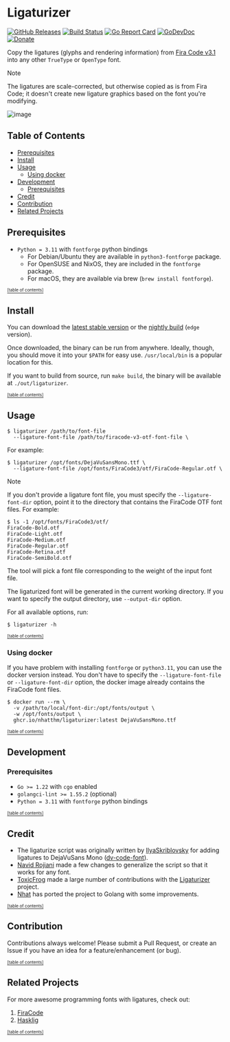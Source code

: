 # Ligaturizer

[![GitHub Releases](https://img.shields.io/github/v/release/nhatthm/ligaturizer)](https://github.com/nhatthm/ligaturizer/releases/latest)
[![Build Status](https://github.com/nhatthm/ligaturizer/actions/workflows/release-edge.yaml/badge.svg)](https://github.com/nhatthm/ligaturizer/actions/workflows/release-edge.yaml)
[![Go Report Card](https://goreportcard.com/badge/go.nhat.io/ligaturizer)](https://goreportcard.com/report/go.nhat.io/ligaturizer)
[![GoDevDoc](https://img.shields.io/badge/dev-doc-00ADD8?logo=go)](https://pkg.go.dev/go.nhat.io/ligaturizer)
[![Donate](https://img.shields.io/badge/Donate-PayPal-green.svg)](https://www.paypal.com/donate/?hosted_button_id=PJZSGJN57TDJY)
<!--[![codecov](https://codecov.io/gh/nhatthm/ligaturizer/branch/master/graph/badge.svg?token=eTdAgDE2vR)](https://codecov.io/gh/nhatthm/ligaturizer)-->

Copy the ligatures (glyphs and rendering information) from [Fira Code v3.1](https://github.com/tonsky/FiraCode) into any other `TrueType` or `OpenType` font.

> [!Note]
> The ligatures are scale-corrected, but otherwise copied as is from Fira Code; it doesn't create new ligature graphics based on the font you're modifying.

![image](https://github.com/nhatthm/ligaturizer/assets/1154587/c635112d-947f-4f4a-95b4-7abf559c4f96)

## Table of Contents

- [Prerequisites](#prerequisites)
- [Install](#install)
- [Usage](#usage)
    - [Using docker](#using-docker)
- [Development](#development)
    - [Prerequisites](#prerequisites-1)
- [Credit](#credit)
- [Contribution](#contribution)
- [Related Projects](#related-projects)

## Prerequisites

- `Python = 3.11` with `fontforge` python bindings
    - For Debian/Ubuntu they are available in `python3-fontforge` package.
    - For OpenSUSE and NixOS, they are included in the `fontforge` package.
    - For macOS, they are available via brew (`brew install fontforge`).

[<sub><sup>[table of contents]</sup></sub>](#table-of-contents)

## Install

You can download the [latest stable version](https://github.com/nhatthm/ligaturizer/releases/latest) or
the [nightly build](https://github.com/nhatthm/ligaturizer/releases/tag/edge) (`edge` version).

Once downloaded, the binary can be run from anywhere. Ideally, though, you should move it into your `$PATH` for easy use. `/usr/local/bin` is a popular location for this.

If you want to build from source, run `make build`, the binary will be available at `./out/ligaturizer`.

[<sub><sup>[table of contents]</sup></sub>](#table-of-contents)

## Usage

```shell
$ ligaturizer /path/to/font-file
  --ligature-font-file /path/to/firacode-v3-otf-font-file \
```

For example:

```shell
$ ligaturizer /opt/fonts/DejaVuSansMono.ttf \
  --ligature-font-file /opt/fonts/FiraCode3/otf/FiraCode-Regular.otf \
```

> [!Note]
> If you don't provide a ligature font file, you must specify the `--ligature-font-dir` option, point it to the directory that contains the FiraCode OTF font files. For example:
>
> ```shell
> $ ls -1 /opt/fonts/FiraCode3/otf/
> FiraCode-Bold.otf
> FiraCode-Light.otf
> FiraCode-Medium.otf
> FiraCode-Regular.otf
> FiraCode-Retina.otf
> FiraCode-SemiBold.otf
> ```
> The tool will pick a font file corresponding to the weight of the input font file.

The ligaturized font will be generated in the current working directory. If you want to specify the output directory, use `--output-dir` option.

For all available options, run:

```shell
$ ligaturizer -h
```

[<sub><sup>[table of contents]</sup></sub>](#table-of-contents)

### Using docker

If you have problem with installing `fontforge` or `python3.11`, you can use the docker version instead. You don't have to specify the `--ligature-font-file` or `--ligature-font-dir` option, the docker image already contains the FiraCode font files.

```shell
$ docker run --rm \
  -v /path/to/local/font-dir:/opt/fonts/output \
  -w /opt/fonts/output \
  ghcr.io/nhatthm/ligaturizer:latest DejaVuSansMono.ttf
```

[<sub><sup>[table of contents]</sup></sub>](#table-of-contents)

## Development

### Prerequisites

- `Go >= 1.22` with `cgo` enabled
- `golangci-lint >= 1.55.2` (optional)
- `Python = 3.11` with `fontforge` python bindings

[<sub><sup>[table of contents]</sup></sub>](#table-of-contents)

## Credit

- The ligaturize script was originally written by [IlyaSkriblovsky](https://github.com/IlyaSkriblovsky) for adding ligatures to DejaVuSans Mono ([dv-code-font](https://github.com/IlyaSkriblovsky/dv-code-font)).
- [Navid Rojiani](https://github.com/rojiani) made a few changes to generalize the script so that it works for any font.
- [ToxicFrog](https://github.com/ToxicFrog) made a large number of contributions with the [Ligaturizer](https://github.com/ToxicFrog/Ligaturizer) project.
- [Nhat](https://github.com/nhatthm) has ported the project to Golang with some improvements.

[<sub><sup>[table of contents]</sup></sub>](#table-of-contents)

## Contribution

Contributions always welcome! Please submit a Pull Request, or create an Issue if you have an idea for a feature/enhancement (or bug).

[<sub><sup>[table of contents]</sup></sub>](#table-of-contents)

## Related Projects

For more awesome programming fonts with ligatures, check out:

1. [FiraCode](https://github.com/tonsky/FiraCode)
2. [Hasklig](https://github.com/i-tu/Hasklig)

[<sub><sup>[table of contents]</sup></sub>](#table-of-contents)
